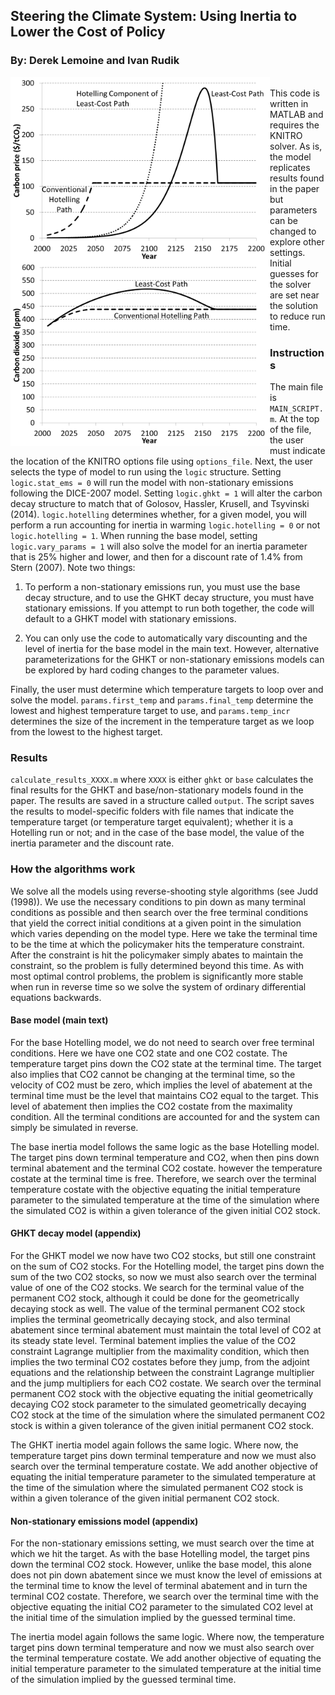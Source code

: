 ## Steering the Climate System: Using Inertia to Lower the Cost of Policy
### By: Derek Lemoine and Ivan Rudik
<a href="url"><img src="https://github.com/irudik/steering-the-climate-system/blob/master/T2_cprice.png" align="left" height="295" width="415" ></a> <a href="url"><img src="https://github.com/irudik/steering-the-climate-system/blob/master/T2_co2.png" align="left" height="295" width="415" ></a>

<br />
This code is written in MATLAB and requires the KNITRO solver. As is, the model replicates results found in the paper but parameters can be changed to explore other settings. Initial guesses for the solver are set near the solution to reduce run time.

### Instructions
The main file is `MAIN_SCRIPT.m`. At the top of the file, the user must indicate the location of the KNITRO options file using `options_file`. Next, the user selects the type of model to run using the `logic` structure. Setting `logic.stat_ems = 0` will run the model with non-stationary emissions following the DICE-2007 model. Setting `logic.ghkt = 1` will alter the carbon decay structure to match that of Golosov, Hassler, Krusell, and Tsyvinski (2014). `logic.hotelling` determines whether, for a given model, you will perform a run accounting for inertia in warming `logic.hotelling = 0` or not `logic.hotelling = 1`. When running the base model, setting `logic.vary_params = 1` will also solve the model for an inertia parameter that is 25% higher and lower, and then for a discount rate of 1.4% from Stern (2007). Note two things:

1. To perform a non-stationary emissions run, you must use the base decay structure, and to use the GHKT decay structure, you must have stationary emissions. If you attempt to run both together, the code will default to a GHKT model with stationary emissions.

2. You can only use the code to automatically vary discounting and the level of inertia for the base model in the main text. However, alternative parameterizations for the GHKT or non-stationary emissions models can be explored by hard coding changes to the parameter values.

Finally, the user must determine which temperature targets to loop over and solve the model. `params.first_temp` and `params.final_temp` determine the lowest and highest temperature target to use, and `params.temp_incr` determines the size of the increment in the temperature target as we loop from the lowest to the highest target.

### Results
`calculate_results_XXXX.m` where `XXXX` is either `ghkt` or `base` calculates the final results for the GHKT and base/non-stationary models found in the paper. The results are saved in a structure called `output`. The script saves the results to model-specific folders with file names that indicate the temperature target (or temperature target equivalent); whether it is a Hotelling run or not; and in the case of the base model, the value of the inertia parameter and the discount rate.

### How the algorithms work
We solve all the models using reverse-shooting style algorithms (see Judd (1998)). We use the necessary conditions to pin down as many terminal conditions as possible and then search over the free terminal conditions that yield the correct initial conditions at a given point in the simulation which varies depending on the model type. Here we take the terminal time to be the time at which the policymaker hits the temperature constraint. After the constraint is hit the policymaker simply abates to maintain the constraint, so the problem is fully determined beyond this time. As with most optimal control problems, the problem is significantly more stable when run in reverse time so we solve the system of ordinary differential equations backwards.

#### Base model (main text)
For the base Hotelling model, we do not need to search over free terminal conditions. Here we have one CO2 state and one CO2 costate. The temperature target pins down the CO2 state at the terminal time. The target also implies that CO2 cannot be changing at the terminal time, so the velocity of CO2 must be zero, which implies the level of abatement at the terminal time must be the level that maintains CO2 equal to the target. This level of abatement then implies the CO2 costate from the maximality condition. All the terminal conditions are accounted for and the system can simply be simulated in reverse.

The base inertia model follows the same logic as the base Hotelling model. The target pins down terminal temperature and CO2, when then pins down terminal abatement and the terminal CO2 costate. however the temperature costate at the terminal time is free. Therefore, we search over the terminal temperature costate with the objective equating the initial temperature parameter to the simulated temperature at the time of the simulation where the simulated CO2 is within a given tolerance of the given initial CO2 stock. 

#### GHKT decay model (appendix)
For the GHKT model we now have two CO2 stocks, but still one constraint on the sum of CO2 stocks. For the Hotelling model, the target pins down the sum of the two CO2 stocks, so now we must also search over the terminal value of one of the CO2 stocks. We search for the terminal value of the permanent CO2 stock, although it could be done for the geometrically decaying stock as well. The value of the terminal permanent CO2 stock implies the terminal geometrically decaying stock, and also terminal abatement since terminal abatement must maintain the total level of CO2 at its steady state level. Terminal batement implies the value of the CO2 constraint Lagrange multiplier from the maximality condition, which then implies the two terminal CO2 costates before they jump, from the adjoint equations and the relationship between the constraint Lagrange multiplier and the jump multipliers for each CO2 costate. We search over the terminal permanent CO2 stock with the objective equating the initial geometrically decaying CO2 stock parameter to the simulated geometrically decaying CO2 stock at the time of the simulation where the simulated permanent CO2 stock is within a given tolerance of the given initial permanent CO2 stock.

The GHKT inertia model again follows the same logic. Where now, the temperature target pins down terminal temperature and now we must also search over the terminal temperature costate. We add another objective of equating the initial temperature parameter to the simulated temperature at the time of the simulation where the simulated permanent CO2 stock is within a given tolerance of the given initial permanent CO2 stock. 

#### Non-stationary emissions model (appendix)
For the non-stationary emissions setting, we must search over the time at which we hit the target. As with the base Hotelling model, the target pins down the terminal CO2 stock. However, unlike the base model, this alone does not pin down abatement since we must know the level of emissions at the terminal time to know the level of terminal abatement and in turn the terminal CO2 costate. Therefore, we search over the terminal time with the objective equating the initial CO2 parameter to the simulated CO2 level at the initial time of the simulation implied by the guessed terminal time.

The inertia model again follows the same logic. Where now, the temperature target pins down terminal temperature and now we must also search over the terminal temperature costate. We add another objective of equating the initial temperature parameter to the simulated temperature at the initial time of the simulation implied by the guessed terminal time.
